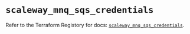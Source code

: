 # `scaleway_mnq_sqs_credentials`

Refer to the Terraform Registory for docs: [`scaleway_mnq_sqs_credentials`](https://registry.terraform.io/providers/scaleway/scaleway/2.31.0/docs/resources/mnq_sqs_credentials).
